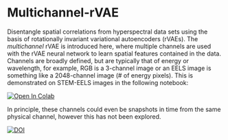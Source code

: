 # Multichannel-rVAE

Disentangle spatial correlations from hyperspectral data sets using the basis of rotationally invariant variational autoencoders (rVAEs). 
The *multichannel* rVAE is introduced here, where multiple channels are used with the rVAE neural network to learn spatial features contained in the data.
Channels are broadly defined, but are typically that of energy or wavelength, for example, RGB is a 3-channel image or an EELS image is something like a 2048-channel image (# of energy pixels).
This is demonstrated on STEM-EELS images in the following notebook:

[![Open In Colab](https://colab.research.google.com/assets/colab-badge.svg)](https://colab.research.google.com/github/kevinroccapriore/Multichannel-rVAE/blob/main/Multilchannel_rVAE_EELS.ipynb)

In principle, these channels could even be snapshots in time from the same physical channel, however this has not been explored.

[![DOI](https://zenodo.org/badge/DOI/10.5281/zenodo.10449468.svg)](https://doi.org/10.5281/zenodo.10449468)

